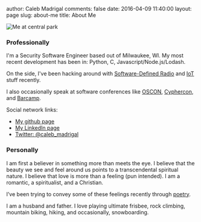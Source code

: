 author: Caleb Madrigal
comments: false
date: 2016-04-09 11:40:00
layout: page
slug: about-me
title: About Me

![Me at central park](/images/caleb_madrigal_in_woods_600px.jpg)

### Professionally

I'm a Security Software Engineer based out of Milwaukee, WI. My most recent development has been in: Python, C, Javascript/Node.js/Lodash.

On the side, I've been hacking around with [Software-Defined Radio](https://en.wikipedia.org/wiki/Software-defined_radio) and [IoT](https://en.wikipedia.org/wiki/Internet_of_Things) stuff recently.

I also occasionally speak at software conferences like [OSCON](http://www.oscon.com/oscon2013/public/schedule/detail/28946), [Cyphercon](http://cyphercon.com/), and [Barcamp](https://barcampmilwaukee.org/).

Social network links:

- [My github page](https://github.com/calebmadrigal)
- [My LinkedIn page](http://www.linkedin.com/pub/caleb-madrigal/40/489/2b8)
- [Twitter: @caleb_madrigal](https://twitter.com/caleb_madrigal)

### Personally

I am first a believer in something more than meets the eye. I believe that the beauty we see and feel around us points to a transcendental spiritual nature. I believe that love is more than a feeling (pun intended). I am a romantic, a spiritualist, and a Christian.

I’ve been trying to convey some of these feelings recently through [poetry](http://calebmadrigal.com/topics/poetry).

I am a husband and father. I love playing ultimate frisbee, rock climbing, mountain biking, hiking, and occasionally, snowboarding.

